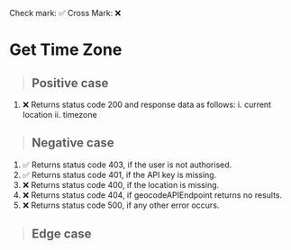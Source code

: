 Check mark: ✅
Cross Mark: ❌

# Get Time Zone

> ## Positive case

1. ❌ Returns status code 200 and response data as follows: 
    i.  current location 
    ii. timezone

> ## Negative case

1. ✅ Returns status code 403, if the user is not authorised.
2. ✅ Returns status code 401, if the API key is missing.
3. ❌ Returns status code 400, if the location is missing.
4. ❌ Returns status code 404, if geocodeAPIEndpoint returns no results.
5. ❌ Returns status code 500, if any other error occurs.

> ## Edge case
